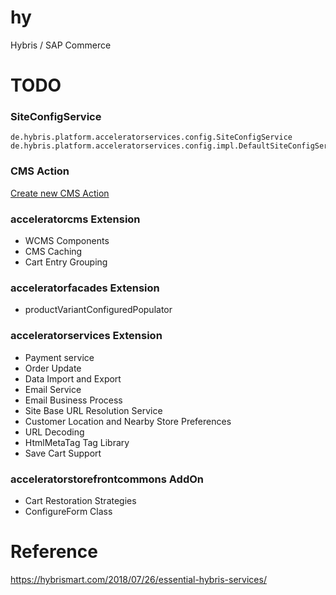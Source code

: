 # hy
Hybris / SAP Commerce


# TODO
### SiteConfigService
```
de.hybris.platform.acceleratorservices.config.SiteConfigService
de.hybris.platform.acceleratorservices.config.impl.DefaultSiteConfigService
```
### CMS Action
[Create new CMS Action](https://help.sap.com/docs/SAP_COMMERCE/4c33bf189ab9409e84e589295c36d96e/8aca1eb2866910149701ec3a51e79e17.html?version=1905#creating-a-new-cms-action)

### acceleratorcms Extension
- WCMS Components
- CMS Caching
- Cart Entry Grouping

### acceleratorfacades Extension
- productVariantConfiguredPopulator

### acceleratorservices Extension
- Payment service
- Order Update
- Data Import and Export
- Email Service
- Email Business Process
- Site Base URL Resolution Service
- Customer Location and Nearby Store Preferences
- URL Decoding
- HtmlMetaTag Tag Library
- Save Cart Support

### acceleratorstorefrontcommons AddOn
- Cart Restoration Strategies
- ConfigureForm Class
 






# Reference
https://hybrismart.com/2018/07/26/essential-hybris-services/
